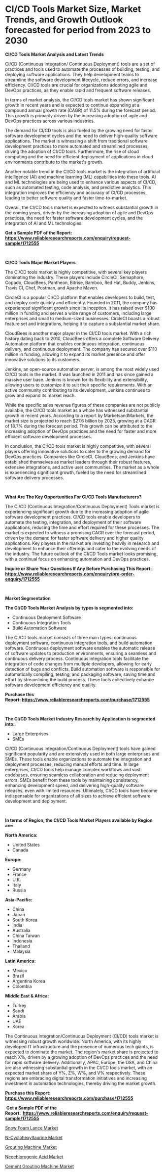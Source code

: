 <p><h1>CI/CD Tools Market Size, Market Trends, and Growth Outlook forecasted for period from 2023 to 2030</h1></p><p><strong>CI/CD Tools Market Analysis and Latest Trends</strong></p>
<p><p>CI/CD (Continuous Integration/ Continuous Deployment) tools are a set of practices and tools used to automate the processes of building, testing, and deploying software applications. They help development teams to streamline the software development lifecycle, reduce errors, and increase efficiency. CI/CD tools are crucial for organizations adopting agile and DevOps practices, as they enable rapid and frequent software releases.</p><p>In terms of market analysis, the CI/CD tools market has shown significant growth in recent years and is expected to continue expanding at a compound annual growth rate (CAGR) of 11.5% during the forecast period. This growth is primarily driven by the increasing adoption of agile and DevOps practices across various industries. </p><p>The demand for CI/CD tools is also fueled by the growing need for faster software development cycles and the need to deliver high-quality software applications. The market is witnessing a shift from traditional software development practices to more automated and streamlined processes, driving the adoption of CI/CD tools. Furthermore, the rise of cloud computing and the need for efficient deployment of applications in cloud environments contribute to the market's growth.</p><p>Another notable trend in the CI/CD tools market is the integration of artificial intelligence (AI) and machine learning (ML) capabilities into these tools. AI and ML technologies are being used to enhance various aspects of CI/CD, such as automated testing, code analysis, and predictive analytics. This integration improves the efficiency and accuracy of CI/CD processes, leading to better software quality and faster time-to-market.</p><p>Overall, the CI/CD tools market is expected to witness substantial growth in the coming years, driven by the increasing adoption of agile and DevOps practices, the need for faster software development cycles, and the integration of AI and ML technologies.</p></p>
<p><strong>Get a Sample PDF of the Report:&nbsp; <a href="https://www.reliableresearchreports.com/enquiry/request-sample/1712555">https://www.reliableresearchreports.com/enquiry/request-sample/1712555</a></strong></p>
<p>&nbsp;</p>
<p><strong>CI/CD Tools Major Market Players</strong></p>
<p><p>The CI/CD tools market is highly competitive, with several key players dominating the industry. These players include CircleCI, Semaphore, Copado, CloudBees, Pantheon, Bitrise, Bamboo, Red Hat, Buddy, Jenkins, Travis CI, Chef, Postman, and Apache Maven.</p><p>CircleCI is a popular CI/CD platform that enables developers to build, test, and deploy code quickly and efficiently. Founded in 2011, the company has experienced significant growth since its inception. It has raised over $100 million in funding and serves a wide range of customers, including large enterprises and small to medium-sized businesses. CircleCI boasts a robust feature set and integrations, helping it to capture a substantial market share.</p><p>CloudBees is another major player in the CI/CD tools market. With a rich history dating back to 2010, CloudBees offers a complete Software Delivery Automation platform that enables continuous integration, continuous delivery, and continuous deployment. The company has secured over $110 million in funding, allowing it to expand its market presence and offer innovative solutions to its customers.</p><p>Jenkins, an open-source automation server, is among the most widely used CI/CD tools in the market. It was launched in 2011 and has since gained a massive user base. Jenkins is known for its flexibility and extensibility, allowing users to customize it to suit their specific requirements. With an active community contributing to its development, Jenkins continues to grow and expand its market reach.</p><p>While the specific sales revenue figures of these companies are not publicly available, the CI/CD tools market as a whole has witnessed substantial growth in recent years. According to a report by MarketsandMarkets, the market size is projected to reach $27.6 billion by 2025, growing at a CAGR of 18.7% during the forecast period. This growth can be attributed to the increasing adoption of DevOps practices and the need for faster and more efficient software development processes.</p><p>In conclusion, the CI/CD tools market is highly competitive, with several players offering innovative solutions to cater to the growing demand for DevOps practices. Companies like CircleCI, CloudBees, and Jenkins have established themselves as market leaders through their robust features, extensive integrations, and active user communities. The market as a whole is experiencing significant growth, fueled by the need for streamlined software delivery processes.</p></p>
<p>&nbsp;</p>
<p><strong>What Are The Key Opportunities For CI/CD Tools Manufacturers?</strong></p>
<p><p>The CI/CD (Continuous Integration/Continuous Deployment) Tools market is experiencing significant growth due to the increasing adoption of agile software development practices. CI/CD tools enable developers to automate the testing, integration, and deployment of their software applications, reducing the time and effort required for these processes. The market is expected to witness a promising CAGR over the forecast period, driven by the demand for faster software delivery and higher quality applications. Key players in the market are investing heavily in research and development to enhance their offerings and cater to the evolving needs of the industry. The future outlook of the CI/CD Tools market looks promising, with a continual focus on enhancing automation and DevOps practices.</p></p>
<p><strong>Inquire or Share Your Questions If Any Before Purchasing This Report: <a href="https://www.reliableresearchreports.com/enquiry/pre-order-enquiry/1712555">https://www.reliableresearchreports.com/enquiry/pre-order-enquiry/1712555</a></strong></p>
<p>&nbsp;</p>
<p><strong>Market Segmentation</strong></p>
<p><strong>The CI/CD Tools Market Analysis by types is segmented into:</strong></p>
<p><ul><li>Continuous Deployment Software</li><li>Continuous Integration Tools</li><li>Build Automation Software</li></ul></p>
<p><p>The CI/CD tools market consists of three main types: continuous deployment software, continuous integration tools, and build automation software. Continuous deployment software enables the automatic release of software updates to production environments, ensuring a seamless and continuous delivery process. Continuous integration tools facilitate the integration of code changes from multiple developers, allowing for early detection of bugs and conflicts. Build automation software is responsible for automatically compiling, testing, and packaging software, saving time and effort by streamlining the build process. These tools collectively enhance software development efficiency and quality.</p></p>
<p><strong>Purchase this Report:&nbsp;<a href="https://www.reliableresearchreports.com/purchase/1712555">https://www.reliableresearchreports.com/purchase/1712555</a></strong></p>
<p>&nbsp;</p>
<p><strong>The CI/CD Tools Market Industry Research by Application is segmented into:</strong></p>
<p><ul><li>Large Enterprises</li><li>SMEs</li></ul></p>
<p><p>CI/CD (Continuous Integration/Continuous Deployment) tools have gained significant popularity and are extensively used in both large enterprises and SMEs. These tools enable organizations to automate the integration and deployment processes, reducing manual efforts and time. In large enterprises, CI/CD tools help manage complex workflows and vast codebases, ensuring seamless collaboration and reducing deployment errors. SMEs benefit from these tools by maintaining consistency, enhancing development speed, and delivering high-quality software releases, even with limited resources. Ultimately, CI/CD tools have become indispensable for organizations of all sizes to achieve efficient software development and deployment.</p></p>
<p>&nbsp;</p>
<p><strong>In terms of Region, the CI/CD Tools Market Players available by Region are:</strong></p>
<p>
    <p> <strong> North America: </strong>
        <ul>
            <li>United States</li>
            <li>Canada</li>
        </ul>
        </p> 
    <p> <strong> Europe: </strong>
        <ul>
            <li>Germany</li>
            <li>France</li>
            <li>U.K.</li>
            <li>Italy</li>
            <li>Russia</li>
        </ul>
        </p> 
    <p> <strong> Asia-Pacific: </strong>
        <ul>
            <li>China</li>
            <li>Japan</li>
            <li>South Korea</li>
            <li>India</li>
            <li>Australia</li>
            <li>China Taiwan</li>
            <li>Indonesia</li>
            <li>Thailand</li>
            <li>Malaysia</li>
        </ul>
        </p> 
    <p> <strong> Latin America: </strong>
        <ul>
            <li>Mexico</li>
            <li>Brazil</li>
            <li>Argentina Korea</li>
            <li>Colombia</li>
        </ul>
        </p> 
    <p> <strong> Middle East & Africa: </strong>
        <ul>
            <li>Turkey</li>
            <li>Saudi</li>
            <li>Arabia</li>
            <li>UAE</li>
            <li>Korea</li>
        </ul>
    </p>
    </p>
<p><p>The Continuous Integration/Continuous Deployment (CI/CD) tools market is witnessing robust growth worldwide. North America, with its highly developed IT infrastructure and the presence of numerous tech giants, is expected to dominate the market. The region's market share is projected to reach X%, driven by a growing adoption of DevOps practices and the need for rapid software delivery. Additionally, APAC, Europe, the USA, and China are also witnessing substantial growth in the CI/CD tools market, with an expected market share of Y%, Z%, W%, and V% respectively. These regions are embracing digital transformation initiatives and increasing investment in automation technologies, thereby driving the market growth.</p></p>
<p><strong>Purchase this Report: <a href="https://www.reliableresearchreports.com/purchase/1712555">https://www.reliableresearchreports.com/purchase/1712555</a></strong></p>
<p>&nbsp;<strong>Get a Sample PDF of the Report:&nbsp;&nbsp;<a href="https://www.reliableresearchreports.com/enquiry/request-sample/1712555">https://www.reliableresearchreports.com/enquiry/request-sample/1712555</a></strong></p>
<p><strong></strong></p>
<p><p><a href="https://medium.com/@lupeosinski/snow-foam-lance-market-outlook-industry-overview-and-forecast-2023-to-2030-ae1f40b205ec">Snow Foam Lance Market</a></p><p><a href="https://medium.com/@damionrunte/n-cyclohexyltaurine-market-the-key-to-successful-business-strategy-forecast-till-2030-793b7bb84c9b">N-Cyclohexyltaurine Market</a></p><p><a href="https://medium.com/@beauhagenes2023/grouting-machine-market-research-report-its-history-and-forecast-2023-to-2030-45b880f0312c">Grouting Machine Market</a></p><p><a href="https://medium.com/@santaraynor/neochlorogenic-acid-market-size-and-market-trends-complete-industry-overview-2023-to-2030-d68a9ec82c2c">Neochlorogenic Acid Market</a></p><p><a href="https://medium.com/@norvalolson/cement-grouting-machine-market-report-reveals-the-latest-trends-and-growth-opportunities-of-this-a5d2230ba983">Cement Grouting Machine Market</a></p></p>